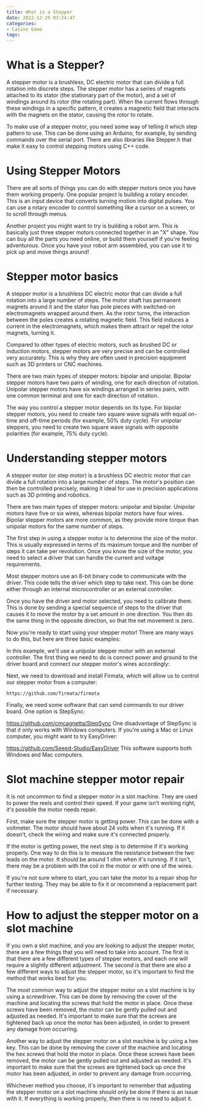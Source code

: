 ```yaml
---
title: What is a Stepper
date: 2022-12-25 03:24:47
categories:
- Casino Game
tags:
---
```



#  What is a Stepper?

A stepper motor is a brushless, DC electric motor that can divide a full rotation into discrete steps. The stepper motor has a series of magnets attached to its stator (the stationary part of the motor), and a set of windings around its rotor (the rotating part). When the current flows through these windings in a specific pattern, it creates a magnetic field that interacts with the magnets on the stator, causing the rotor to rotate.

To make use of a stepper motor, you need some way of telling it which step pattern to use. This can be done using an Arduino, for example, by sending commands over the serial port. There are also libraries like Stepper.h that make it easy to control stepping motors using C++ code.

# Using Stepper Motors

There are all sorts of things you can do with stepper motors once you have them working properly. One popular project is building a rotary encoder. This is an input device that converts turning motion into digital pulses. You can use a rotary encoder to control something like a cursor on a screen, or to scroll through menus.

Another project you might want to try is building a robot arm. This is basically just three stepper motors connected together in an "X" shape. You can buy all the parts you need online, or build them yourself if you're feeling adventurous. Once you have your robot arm assembled, you can use it to pick up and move things around!

#  Stepper motor basics 

A stepper motor is a brushless DC electric motor that can divide a full rotation into a large number of steps. The motor shaft has permanent magnets around it and the stator has pole pieces with switched-on electromagnets wrapped around them. As the rotor turns, the interaction between the poles creates a rotating magnetic field. This field induces a current in the electromagnets, which makes them attract or repel the rotor magnets, turning it.

Compared to other types of electric motors, such as brushed DC or induction motors, stepper motors are very precise and can be controlled very accurately. This is why they are often used in precision equipment such as 3D printers or CNC machines.

There are two main types of stepper motors: bipolar and unipolar. Bipolar stepper motors have two pairs of winding, one for each direction of rotation. Unipolar stepper motors have six windings arranged in series pairs, with one common terminal and one for each direction of rotation.

The way you control a stepper motor depends on its type. For bipolar stepper motors, you need to create two square wave signals with equal on-time and off-time periods (for example, 50% duty cycle). For unipolar steppers, you need to create two square wave signals with opposite polarities (for example, 75% duty cycle).

#  Understanding stepper motors 

A stepper motor (or step motor) is a brushless DC electric motor that can divide a full rotation into a large number of steps. The motor's position can then be controlled precisely, making it ideal for use in precision applications such as 3D printing and robotics.

There are two main types of stepper motors: unipolar and bipolar. Unipolar motors have five or six wires, whereas bipolar motors have four wires. Bipolar stepper motors are more common, as they provide more torque than unipolar motors for the same number of steps.

The first step in using a stepper motor is to determine the size of the motor. This is usually expressed in terms of its maximum torque and the number of steps it can take per revolution. Once you know the size of the motor, you need to select a driver that can handle the current and voltage requirements.

Most stepper motors use an 8-bit binary code to communicate with the driver. This code tells the driver which step to take next. This can be done either through an internal microcontroller or an external controller.

Once you have the driver and motor selected, you need to calibrate them. This is done by sending a special sequence of steps to the driver that causes it to move the motor by a set amount in one direction. You then do the same thing in the opposite direction, so that the net movement is zero.

Now you're ready to start using your stepper motor! There are many ways to do this, but here are three basic examples: 

    

  In this example, we'll use a unipolar stepper motor with an external controller. The first thing we need to do is connect power and ground to the driver board and connect our stepper motor's wires accordingly:

    

Next, we need to download and install Firmata, which will allow us to control our stepper motor from a computer:

    https://github.com/firmata/firmata

Finally, we need some software that can send commands to our driver board. One option is StepSync:

 https://github.com/cmcagnetta/StepSync
One disadvantage of StepSync is that it only works with Windows computers. If you're using a Mac or Linux computer, you might want to try EasyDriver:

 https://github.com/Seeed-Studio/EasyDriver
This software supports both Windows and Mac computers.

#  Slot machine stepper motor repair 

It is not uncommon to find a stepper motor in a slot machine. They are used to power the reels and control their speed. If your game isn't working right, it's possible the motor needs repair.

First, make sure the stepper motor is getting power. This can be done with a voltmeter. The motor should have about 24 volts when it's running. If it doesn't, check the wiring and make sure it's connected properly.

If the motor is getting power, the next step is to determine if it's working properly. One way to do this is to measure the resistance between the two leads on the motor. It should be around 1 ohm when it's running. If it isn't, there may be a problem with the coil in the motor or with one of the wires.

If you're not sure where to start, you can take the motor to a repair shop for further testing. They may be able to fix it or recommend a replacement part if necessary.

#  How to adjust the stepper motor on a slot machine

If you own a slot machine, and you are looking to adjust the stepper motor, there are a few things that you will need to take into account. The first is that there are a few different types of stepper motors, and each one will require a slightly different adjustment. The second is that there are also a few different ways to adjust the stepper motor, so it's important to find the method that works best for you.

The most common way to adjust the stepper motor on a slot machine is by using a screwdriver. This can be done by removing the cover of the machine and locating the screws that hold the motor in place. Once these screws have been removed, the motor can be gently pulled out and adjusted as needed. It's important to make sure that the screws are tightened back up once the motor has been adjusted, in order to prevent any damage from occurring.

Another way to adjust the stepper motor on a slot machine is by using a hex key. This can be done by removing the cover of the machine and locating the hex screws that hold the motor in place. Once these screws have been removed, the motor can be gently pulled out and adjusted as needed. It's important to make sure that the screws are tightened back up once the motor has been adjusted, in order to prevent any damage from occurring.

Whichever method you choose, it's important to remember that adjusting the stepper motor on a slot machine should only be done if there is an issue with it. If everything is working properly, then there is no need to adjust it.